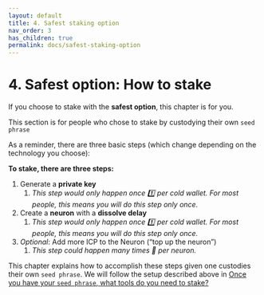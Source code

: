 ```yaml
---
layout: default
title: 4. Safest staking option
nav_order: 3
has_children: true
permalink: docs/safest-staking-option
---
```


# 4. Safest option: How to stake

If you choose to stake with the **safest option**, this chapter is for you.

This section is for people who chose to stake by custodying their own `seed phrase`

As a reminder, there are three basic steps (which change depending on the technology you choose):

**To stake, there are three steps:**

1. Generate a **private key** 
    1. *This step would only happen once 1️⃣ per cold wallet. For most people, this means you will do this step only once.*
2. Create a **neuron** with a **dissolve delay** 
    1. *This step would only happen once 1️⃣ per cold wallet. For most people, this means you will do this step only once.*
3. *Optional*: Add more ICP to the Neuron (“top up the neuron”) 
    1. *This step could happen many times 🔁 per neuron.*

This chapter explains how to accomplish these steps given one custodies their own `seed phrase`. We will follow the setup described above in [Once you have your `seed phrase`, what tools do you need to stake?](https://www.notion.so/Staking-with-self-custody-for-Dummies-5006a4da7edd4473a02cad2a58a159c6)